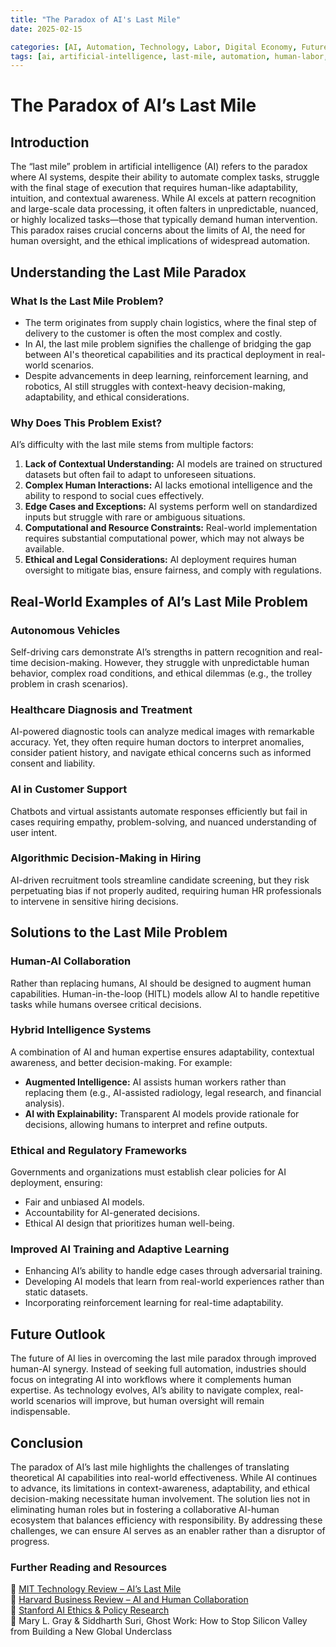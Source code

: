 ```yaml
---
title: "The Paradox of AI's Last Mile"
date: 2025-02-15

categories: [AI, Automation, Technology, Labor, Digital Economy, Future of Work, Gig Work, Society] 
tags: [ai, artificial-intelligence, last-mile, automation, human-labor, gig-work, digital-economy, robotics, future-of-work]
---
```


# The Paradox of AI’s Last Mile

## Introduction
The “last mile” problem in artificial intelligence (AI) refers to the paradox where AI systems, despite their ability to automate complex tasks, struggle with the final stage of execution that requires human-like adaptability, intuition, and contextual awareness. While AI excels at pattern recognition and large-scale data processing, it often falters in unpredictable, nuanced, or highly localized tasks—those that typically demand human intervention. This paradox raises crucial concerns about the limits of AI, the need for human oversight, and the ethical implications of widespread automation.

## Understanding the Last Mile Paradox
### What Is the Last Mile Problem?
- The term originates from supply chain logistics, where the final step of delivery to the customer is often the most complex and costly.
- In AI, the last mile problem signifies the challenge of bridging the gap between AI's theoretical capabilities and its practical deployment in real-world scenarios.
- Despite advancements in deep learning, reinforcement learning, and robotics, AI still struggles with context-heavy decision-making, adaptability, and ethical considerations.

### Why Does This Problem Exist?
AI’s difficulty with the last mile stems from multiple factors:
1. **Lack of Contextual Understanding:** AI models are trained on structured datasets but often fail to adapt to unforeseen situations.
2. **Complex Human Interactions:** AI lacks emotional intelligence and the ability to respond to social cues effectively.
3. **Edge Cases and Exceptions:** AI systems perform well on standardized inputs but struggle with rare or ambiguous situations.
4. **Computational and Resource Constraints:** Real-world implementation requires substantial computational power, which may not always be available.
5. **Ethical and Legal Considerations:** AI deployment requires human oversight to mitigate bias, ensure fairness, and comply with regulations.

## Real-World Examples of AI’s Last Mile Problem
### Autonomous Vehicles
Self-driving cars demonstrate AI’s strengths in pattern recognition and real-time decision-making. However, they struggle with unpredictable human behavior, complex road conditions, and ethical dilemmas (e.g., the trolley problem in crash scenarios).

### Healthcare Diagnosis and Treatment
AI-powered diagnostic tools can analyze medical images with remarkable accuracy. Yet, they often require human doctors to interpret anomalies, consider patient history, and navigate ethical concerns such as informed consent and liability.

### AI in Customer Support
Chatbots and virtual assistants automate responses efficiently but fail in cases requiring empathy, problem-solving, and nuanced understanding of user intent.

### Algorithmic Decision-Making in Hiring
AI-driven recruitment tools streamline candidate screening, but they risk perpetuating bias if not properly audited, requiring human HR professionals to intervene in sensitive hiring decisions.

## Solutions to the Last Mile Problem
### Human-AI Collaboration
Rather than replacing humans, AI should be designed to augment human capabilities. Human-in-the-loop (HITL) models allow AI to handle repetitive tasks while humans oversee critical decisions.

### Hybrid Intelligence Systems
A combination of AI and human expertise ensures adaptability, contextual awareness, and better decision-making. For example:
- **Augmented Intelligence:** AI assists human workers rather than replacing them (e.g., AI-assisted radiology, legal research, and financial analysis).
- **AI with Explainability:** Transparent AI models provide rationale for decisions, allowing humans to interpret and refine outputs.

### Ethical and Regulatory Frameworks
Governments and organizations must establish clear policies for AI deployment, ensuring:
- Fair and unbiased AI models.
- Accountability for AI-generated decisions.
- Ethical AI design that prioritizes human well-being.

### Improved AI Training and Adaptive Learning
- Enhancing AI’s ability to handle edge cases through adversarial training.
- Developing AI models that learn from real-world experiences rather than static datasets.
- Incorporating reinforcement learning for real-time adaptability.

## Future Outlook
The future of AI lies in overcoming the last mile paradox through improved human-AI synergy. Instead of seeking full automation, industries should focus on integrating AI into workflows where it complements human expertise. As technology evolves, AI’s ability to navigate complex, real-world scenarios will improve, but human oversight will remain indispensable.

## Conclusion
The paradox of AI’s last mile highlights the challenges of translating theoretical AI capabilities into real-world effectiveness. While AI continues to advance, its limitations in context-awareness, adaptability, and ethical decision-making necessitate human involvement. The solution lies not in eliminating human roles but in fostering a collaborative AI-human ecosystem that balances efficiency with responsibility. By addressing these challenges, we can ensure AI serves as an enabler rather than a disruptor of progress.

### Further Reading and Resources
📌 [MIT Technology Review – AI’s Last Mile](https://www.technologyreview.com/)  
📌 [Harvard Business Review – AI and Human Collaboration](https://hbr.org/)  
📌 [Stanford AI Ethics & Policy Research](https://hai.stanford.edu/)  
📌 Mary L. Gray & Siddharth Suri, Ghost Work: How to Stop Silicon Valley from Building a New Global Underclass  



